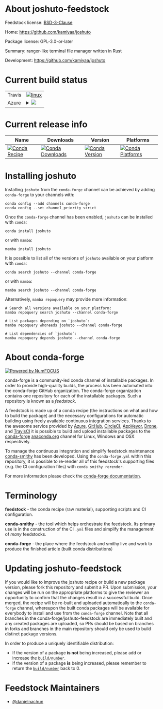 About joshuto-feedstock
=======================

Feedstock license: [BSD-3-Clause](https://github.com/conda-forge/joshuto-feedstock/blob/main/LICENSE.txt)

Home: https://github.com/kamiyaa/joshuto

Package license: GPL-3.0-or-later

Summary: ranger-like terminal file manager written in Rust

Development: https://github.com/kamiyaa/joshuto

Current build status
====================


<table><tr>
    <td>Travis</td>
    <td>
      <a href="https://app.travis-ci.com/conda-forge/joshuto-feedstock">
        <img alt="linux" src="https://img.shields.io/travis/com/conda-forge/joshuto-feedstock/main.svg?label=Linux">
      </a>
    </td>
  </tr>
    
  <tr>
    <td>Azure</td>
    <td>
      <details>
        <summary>
          <a href="https://dev.azure.com/conda-forge/feedstock-builds/_build/latest?definitionId=23534&branchName=main">
            <img src="https://dev.azure.com/conda-forge/feedstock-builds/_apis/build/status/joshuto-feedstock?branchName=main">
          </a>
        </summary>
        <table>
          <thead><tr><th>Variant</th><th>Status</th></tr></thead>
          <tbody><tr>
              <td>linux_64</td>
              <td>
                <a href="https://dev.azure.com/conda-forge/feedstock-builds/_build/latest?definitionId=23534&branchName=main">
                  <img src="https://dev.azure.com/conda-forge/feedstock-builds/_apis/build/status/joshuto-feedstock?branchName=main&jobName=linux&configuration=linux%20linux_64_" alt="variant">
                </a>
              </td>
            </tr><tr>
              <td>linux_aarch64</td>
              <td>
                <a href="https://dev.azure.com/conda-forge/feedstock-builds/_build/latest?definitionId=23534&branchName=main">
                  <img src="https://dev.azure.com/conda-forge/feedstock-builds/_apis/build/status/joshuto-feedstock?branchName=main&jobName=linux&configuration=linux%20linux_aarch64_" alt="variant">
                </a>
              </td>
            </tr><tr>
              <td>linux_ppc64le</td>
              <td>
                <a href="https://dev.azure.com/conda-forge/feedstock-builds/_build/latest?definitionId=23534&branchName=main">
                  <img src="https://dev.azure.com/conda-forge/feedstock-builds/_apis/build/status/joshuto-feedstock?branchName=main&jobName=linux&configuration=linux%20linux_ppc64le_" alt="variant">
                </a>
              </td>
            </tr><tr>
              <td>osx_64</td>
              <td>
                <a href="https://dev.azure.com/conda-forge/feedstock-builds/_build/latest?definitionId=23534&branchName=main">
                  <img src="https://dev.azure.com/conda-forge/feedstock-builds/_apis/build/status/joshuto-feedstock?branchName=main&jobName=osx&configuration=osx%20osx_64_" alt="variant">
                </a>
              </td>
            </tr><tr>
              <td>osx_arm64</td>
              <td>
                <a href="https://dev.azure.com/conda-forge/feedstock-builds/_build/latest?definitionId=23534&branchName=main">
                  <img src="https://dev.azure.com/conda-forge/feedstock-builds/_apis/build/status/joshuto-feedstock?branchName=main&jobName=osx&configuration=osx%20osx_arm64_" alt="variant">
                </a>
              </td>
            </tr>
          </tbody>
        </table>
      </details>
    </td>
  </tr>
</table>

Current release info
====================

| Name | Downloads | Version | Platforms |
| --- | --- | --- | --- |
| [![Conda Recipe](https://img.shields.io/badge/recipe-joshuto-green.svg)](https://anaconda.org/conda-forge/joshuto) | [![Conda Downloads](https://img.shields.io/conda/dn/conda-forge/joshuto.svg)](https://anaconda.org/conda-forge/joshuto) | [![Conda Version](https://img.shields.io/conda/vn/conda-forge/joshuto.svg)](https://anaconda.org/conda-forge/joshuto) | [![Conda Platforms](https://img.shields.io/conda/pn/conda-forge/joshuto.svg)](https://anaconda.org/conda-forge/joshuto) |

Installing joshuto
==================

Installing `joshuto` from the `conda-forge` channel can be achieved by adding `conda-forge` to your channels with:

```
conda config --add channels conda-forge
conda config --set channel_priority strict
```

Once the `conda-forge` channel has been enabled, `joshuto` can be installed with `conda`:

```
conda install joshuto
```

or with `mamba`:

```
mamba install joshuto
```

It is possible to list all of the versions of `joshuto` available on your platform with `conda`:

```
conda search joshuto --channel conda-forge
```

or with `mamba`:

```
mamba search joshuto --channel conda-forge
```

Alternatively, `mamba repoquery` may provide more information:

```
# Search all versions available on your platform:
mamba repoquery search joshuto --channel conda-forge

# List packages depending on `joshuto`:
mamba repoquery whoneeds joshuto --channel conda-forge

# List dependencies of `joshuto`:
mamba repoquery depends joshuto --channel conda-forge
```


About conda-forge
=================

[![Powered by
NumFOCUS](https://img.shields.io/badge/powered%20by-NumFOCUS-orange.svg?style=flat&colorA=E1523D&colorB=007D8A)](https://numfocus.org)

conda-forge is a community-led conda channel of installable packages.
In order to provide high-quality builds, the process has been automated into the
conda-forge GitHub organization. The conda-forge organization contains one repository
for each of the installable packages. Such a repository is known as a *feedstock*.

A feedstock is made up of a conda recipe (the instructions on what and how to build
the package) and the necessary configurations for automatic building using freely
available continuous integration services. Thanks to the awesome service provided by
[Azure](https://azure.microsoft.com/en-us/services/devops/), [GitHub](https://github.com/),
[CircleCI](https://circleci.com/), [AppVeyor](https://www.appveyor.com/),
[Drone](https://cloud.drone.io/welcome), and [TravisCI](https://travis-ci.com/)
it is possible to build and upload installable packages to the
[conda-forge](https://anaconda.org/conda-forge) [anaconda.org](https://anaconda.org/)
channel for Linux, Windows and OSX respectively.

To manage the continuous integration and simplify feedstock maintenance
[conda-smithy](https://github.com/conda-forge/conda-smithy) has been developed.
Using the ``conda-forge.yml`` within this repository, it is possible to re-render all of
this feedstock's supporting files (e.g. the CI configuration files) with ``conda smithy rerender``.

For more information please check the [conda-forge documentation](https://conda-forge.org/docs/).

Terminology
===========

**feedstock** - the conda recipe (raw material), supporting scripts and CI configuration.

**conda-smithy** - the tool which helps orchestrate the feedstock.
                   Its primary use is in the construction of the CI ``.yml`` files
                   and simplify the management of *many* feedstocks.

**conda-forge** - the place where the feedstock and smithy live and work to
                  produce the finished article (built conda distributions)


Updating joshuto-feedstock
==========================

If you would like to improve the joshuto recipe or build a new
package version, please fork this repository and submit a PR. Upon submission,
your changes will be run on the appropriate platforms to give the reviewer an
opportunity to confirm that the changes result in a successful build. Once
merged, the recipe will be re-built and uploaded automatically to the
`conda-forge` channel, whereupon the built conda packages will be available for
everybody to install and use from the `conda-forge` channel.
Note that all branches in the conda-forge/joshuto-feedstock are
immediately built and any created packages are uploaded, so PRs should be based
on branches in forks and branches in the main repository should only be used to
build distinct package versions.

In order to produce a uniquely identifiable distribution:
 * If the version of a package **is not** being increased, please add or increase
   the [``build/number``](https://docs.conda.io/projects/conda-build/en/latest/resources/define-metadata.html#build-number-and-string).
 * If the version of a package **is** being increased, please remember to return
   the [``build/number``](https://docs.conda.io/projects/conda-build/en/latest/resources/define-metadata.html#build-number-and-string)
   back to 0.

Feedstock Maintainers
=====================

* [@danielnachun](https://github.com/danielnachun/)

